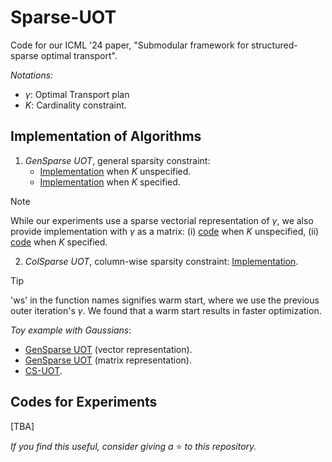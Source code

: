 # Sparse-UOT
Code for our ICML '24 paper, "Submodular framework for structured-sparse optimal transport".

*Notations:*
- $\gamma$: Optimal Transport plan
- $K$: Cardinality constraint.

## Implementation of Algorithms
1. *GenSparse UOT*, general sparsity constraint:
    - [Implementation](https://github.com/Piyushi-0/Sparse-UOT/blob/main/sparse_ot/sparse_repr_autok.py) when $K$ unspecified.
    - [Implementation](https://github.com/Piyushi-0/Sparse-UOT/blob/main/sparse_ot/sparse_repr.py) when $K$ specified.
> [!NOTE]
> While our experiments use a sparse vectorial representation of $\gamma$, we also provide implementation with $\gamma$ as a matrix: (i) [code](https://github.com/Piyushi-0/Sparse-UOT/blob/main/sparse_ot/full_repr_autok.py) when $K$ unspecified, (ii) [code](https://github.com/Piyushi-0/Sparse-UOT/blob/main/sparse_ot/full_repr.py) when $K$ specified.

2. *ColSparse UOT*, column-wise sparsity constraint: [Implementation](https://github.com/Piyushi-0/Sparse-UOT/blob/main/sparse_ot/matroid_col_k.py).

> [!TIP]
> 'ws' in the function names signifies warm start, where we use the previous outer iteration's $\gamma$. We found that a warm start results in faster optimization.

*Toy example with Gaussians*:
- [GenSparse UOT](https://github.com/Piyushi-0/Sparse-UOT/blob/main/examples/Gaussian/sparse_repr.ipynb) (vector representation).
- [GenSparse UOT](https://github.com/Piyushi-0/Sparse-UOT/blob/main/examples/Gaussian/full_repr.ipynb) (matrix representation).
- [CS-UOT](https://github.com/Piyushi-0/Sparse-UOT/blob/main/examples/Gaussian/matroid_col_k.ipynb).

## Codes for Experiments
[TBA]

*If you find this useful, consider giving a* ⭐ *to this repository.*
